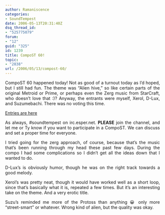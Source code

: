 ```yaml
---
author: Ramaniscence
categories:
- SoundTempest
date: 2006-05-13T20:31:40Z
dsq_thread_id:
- "525775079"
forum:
- "12"
guid: "325"
id: 1239
title: CompoST 60!
topic:
- "2838"
url: /2006/05/13/compost-60/
---
```


<div align="justify">
  CompoST 60 happened today! Not as good of a turnout today as I&#8217;d hoped, but I still had fun. The theme was &#8220;Alien hive,&#8221; so like certain parts of the original Metroid or Prime, or perhaps even the Zerg music from StarCraft, who doesn&#8217;t love that :)? Anyway, the entrants were myself, Xerol, D-Lux, and Suzumebachi. There was no voting this time.
</div>

<a href="http://compost.lggaming.com/compost60/" target="_blank">Entries are here</a>

<div align="justify">
  As always, #soundtempest on irc.esper.net. <strong>PLEASE</strong> join the channel, and let me or Ty know if you want to participate in a CompoST. We can discuss and set a proper time for everyone.</p> 
  
  <p>
    I tried going for the zerg approach, of course, because that&#8217;s the music that&#8217;s been running through my head these past few days. During the compo I had some complications so I didn&#8217;t get all the ideas down that I wanted to do.
  </p>
  
  <p>
    D-Lux&#8217;s is obviously humor, though he was on the right track towards a good melody.
  </p>
  
  <p>
    Xerol&#8217;s was pretty neat, though it would have worked well as a short loop, since that&#8217;s basically what it is, repeated a few times. But it&#8217;s an interesting take on the theme. And a very erotic title.
  </p>
  
  <p>
    Suzu&#8217;s reminded me more of the Protoss than anything 😀 only more &#8220;street-smart&#8221; or whatever. Wrong kind of alien, but the quality was okay.</div>